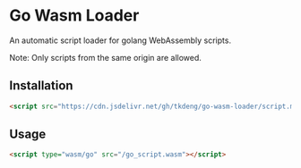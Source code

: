 # Go Wasm Loader

An automatic script loader for golang WebAssembly scripts.

Note: Only scripts from the same origin are allowed.

## Installation

```html
<script src="https://cdn.jsdelivr.net/gh/tkdeng/go-wasm-loader/script.min.js"></script>
```

## Usage

```html
<script type="wasm/go" src="/go_script.wasm"></script>
```
